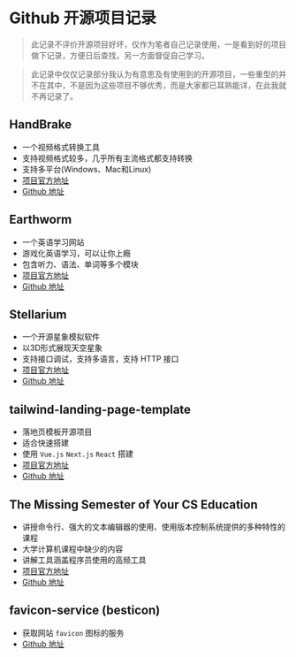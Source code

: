 # Github 开源项目记录

> 此记录不评价开源项目好坏，仅作为笔者自己记录使用，一是看到好的项目做下记录，方便日后查找，另一方面督促自己学习。

> 此记录中仅仅记录部分我认为有意思及有使用到的开源项目，一些重型的并不在其中，不是因为这些项目不够优秀，而是大家都已耳熟能详，在此我就不再记录了。

## HandBrake
* 一个视频格式转换工具
* 支持视频格式较多，几乎所有主流格式都支持转换
* 支持多平台(Windows、Mac和Linux)
* [项目官方地址](https://handbrake.fr)
* [Github 地址](https://github.com/HandBrake/HandBrake)

## Earthworm
* 一个英语学习网站
* 游戏化英语学习，可以让你上瘾
* 包含听力、语法、单词等多个模块
* [项目官方地址](https://earthworm.cuixueshe.com)
* [Github 地址](https://github.com/cuixueshe/earthworm)

## Stellarium
* 一个开源星象模拟软件
* 以3D形式展现天空星象
* 支持接口调试，支持多语言，支持 HTTP 接口
* [项目官方地址](https://stellarium.org/)
* [Github 地址](https://github.com/Stellarium/stellarium)

## tailwind-landing-page-template
* 落地页模板开源项目
* 适合快速搭建
* 使用 `Vue.js` `Next.js` `React` 搭建
* [项目官方地址](https://cruip.com)
* [Github 地址](https://github.com/cruip/tailwind-landing-page-template)

## The Missing Semester of Your CS Education
* 讲授命令行、强大的文本编辑器的使用、使用版本控制系统提供的多种特性的课程
* 大学计算机课程中缺少的内容
* 讲解工具涵盖程序员使用的高频工具
* [项目官方地址](https://missing-semester-cn.github.io/)
* [Github 地址](https://github.com/missing-semester-cn/missing-semester-cn.github.io)

## favicon-service (besticon)
* 获取网站 `favicon` 图标的服务
* [Github 地址](https://github.com/mat/besticon)